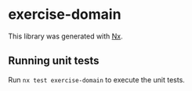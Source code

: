 # exercise-domain

This library was generated with [Nx](https://nx.dev).

## Running unit tests

Run `nx test exercise-domain` to execute the unit tests.
